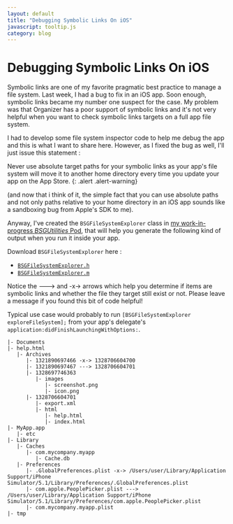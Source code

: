 ```yaml
---
layout: default
title: "Debugging Symbolic Links On iOS"
javascript: tooltip.js
category: blog
---
```


# Debugging Symbolic Links On iOS

Symbolic links are one of my favorite pragmatic best practice to manage a file system. Last week,
I had a bug to fix in an iOS app. Soon enough, symbolic links became my number one suspect for the
case. My problem was that Organizer has a poor support of symbolic links and it's not very helpful
when you want to check symbolic links targets on a full app file system.

I had to develop some file system inspector code to help me debug the app and this is what I want
to share here. However, as I fixed the bug as well, I'll just issue this statement :

Never use absolute target paths for your symbolic links as your app's file system will move it to
another home directory every time you update your app on the App Store.
{: .alert .alert-warning}

(and now that i think of it, the simple fact that you can use absolute paths and not only paths
relative to your home directory in an iOS app sounds like a sandboxing bug from Apple's SDK to me).

Anyway, I've created the `BSGFileSystemExplorer` class in
[my work-in-progress *BSGUtilities* Pod][bsgutilities], that will help you generate the following
kind of output when you run it inside your app.

Download `BSGFileSystemExplorer` here :

- [`BSGFileSystemExplorer.h`][doth]
- [`BSGFileSystemExplorer.m`][dotm]

Notice the ---&gt; and -x-&gt; arrows which help you determine if items are symbolic links and whether
the file they target still exist or not. Please leave a message if you found this bit of code helpful!

Typical use case would probably to run `[BSGFileSystemExplorer exploreFileSystem];` from your
app's delegate's `application:didFinishLaunchingWithOptions:`.

    |- Documents
    |- help.html
       |- Archives
          |- 1321890697466 -x-> 1328706604700
          |- 1321890697467 ---> 1328706604701
          |- 1328697746363
             |- images
                |- screenshot.png
                |- icon.png
          |- 1328706604701
             |- export.xml
             |- html
                |- help.html
                |- index.html
    |- MyApp.app
       |- etc
    |- Library
       |- Caches
          |- com.mycompany.myapp
             |- Cache.db
       |- Preferences
          |- .GlobalPreferences.plist -x-> /Users/user/Library/Application Support/iPhone Simulator/5.1/Library/Preferences/.GlobalPreferences.plist
          |- com.apple.PeoplePicker.plist ---> /Users/user/Library/Application Support/iPhone Simulator/5.1/Library/Preferences/com.apple.PeoplePicker.plist
          |- com.mycompany.myapp.plist
    |- tmp


[bsgutilities]: https://github.com/Bootstragram/BSGUtilities/
[doth]: https://github.com/Bootstragram/BSGUtilities/blob/master/Pod/Classes/FileSystemUtils/BSGFileSystemExplorer.h
[dotm]: https://github.com/Bootstragram/BSGUtilities/blob/master/Pod/Classes/FileSystemUtils/BSGFileSystemExplorer.m
